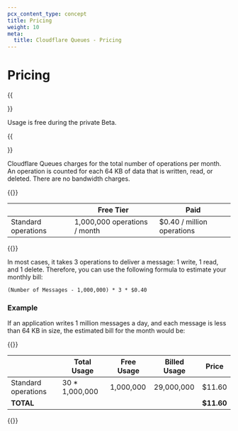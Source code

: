 ```yaml
---
pcx_content_type: concept
title: Pricing
weight: 10
meta:
  title: Cloudflare Queues - Pricing
---
```


# Pricing

{{<Aside type="note">}}

Usage is free during the private Beta.

{{</Aside>}}

Cloudflare Queues charges for the total number of operations per month. An operation is counted for each 64 KB of data that is written, read, or deleted. There are no bandwidth charges.

{{<table-wrap>}}

|                     | Free Tier                    | Paid                       |
| ------------------- | ---------------------------- | -------------------------- |
| Standard operations | 1,000,000 operations / month | $0.40 / million operations |

{{</table-wrap>}}

In most cases, it takes 3 operations to deliver a message: 1 write, 1 read, and 1 delete. Therefore, you can use the following formula to estimate your monthly bill:

    (Number of Messages - 1,000,000) * 3 * $0.40

### Example

If an application writes 1 million messages a day, and each message is less than 64 KB in size, the estimated bill for the month would be:

{{<table-wrap>}}

|                     | Total Usage     | Free Usage | Billed Usage | Price      |
| ------------------- | --------------- | ---------- | ------------ | ---------- |
| Standard operations | 30 \* 1,000,000 | 1,000,000  | 29,000,000   | $11.60     |
| **TOTAL**           |                 |            |              | **$11.60** |

{{</table-wrap>}}
